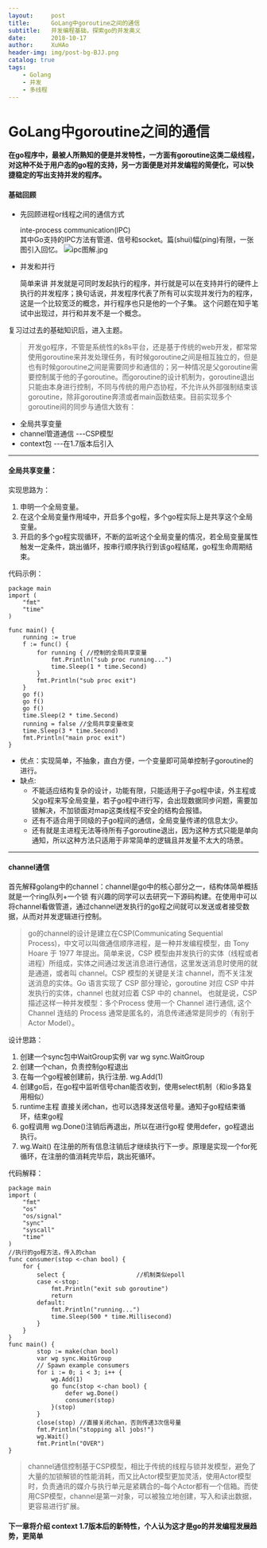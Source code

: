 ```yaml
---
layout:     post
title:      GoLang中goroutine之间的通信
subtitle:   并发编程基础，探索go的并发奥义
date:       2018-10-17
author:     XuHAo
header-img: img/post-bg-BJJ.png
catalog: true
tags:
    - Golang
    - 并发
    - 多线程
---
```

# GoLang中goroutine之间的通信


**在go程序中，最被人所熟知的便是并发特性，一方面有goroutine这类二级线程，对这种不处于用户态的go程的支持，另一方面便是对并发编程的简便化，可以快捷稳定的写出支持并发的程序。**

#### 基础回顾
- 先回顾进程or线程之间的通信方式

    inte-process communication(IPC)  
    其中Go支持的IPC方法有管道、信号和socket。篇(shui)幅(ping)有限，一张图引入回忆。
     ![ipc图解.jpg](https://upload-images.jianshu.io/upload_images/7344916-0371e5cb7fddc8a1.jpg?imageMogr2/auto-orient/strip%7CimageView2/2/w/1240)

- 并发和并行

  简单来讲 并发就是可同时发起执行的程序，并行就是可以在支持并行的硬件上执行的并发程序；换句话说，并发程序代表了所有可以实现并发行为的程序，这是一个比较宽泛的概念，并行程序也只是他的一个子集。 这个问题在知乎笔试中出现过，并行和并发不是一个概念。

复习过过去的基础知识后，进入主题。

>开发go程序，不管是系统性的k8s平台，还是基于传统的web开发，都常常使用goroutine来并发处理任务，有时候goroutine之间是相互独立的，但是也有时候goroutine之间是需要同步和通信的；另一种情况是父goroutine需要控制属于他的子goroutine。而goroutine的设计机制为，goroutine退出只能由本身进行控制，不同与传统的用户态协程，不允许从外部强制结束该goroutine，除非goroutine奔溃或者main函数结束。目前实现多个goroutine间的同步与通信大致有：

- 全局共享变量
- channel管道通信  ---CSP模型
- context包        ---在1.7版本后引入


---
#### 全局共享变量：  
实现思路为： 
1. 申明一个全局变量。
2. 在这个全局变量作用域中，开启多个go程，多个go程实际上是共享这个全局变量。
3. 开启的多个go程实现循环，不断的监听这个全局变量的情况，若全局变量属性触发一定条件，跳出循环，按串行顺序执行到该go程结尾，go程生命周期结束。

代码示例：  

    package main
    import (
	    "fmt"
	    "time"
    )

    func main() {
	    running := true
	    f := func() {
		    for running { //控制的全局共享变量
			    fmt.Println("sub proc running...")
			    time.Sleep(1 * time.Second)
		    }
    		fmt.Println("sub proc exit")
    	}
    	go f()
    	go f()
    	go f()
    	time.Sleep(2 * time.Second)
    	running = false //全局共享变量改变
    	time.Sleep(3 * time.Second)
    	fmt.Println("main proc exit")
    }

- 优点：实现简单，不抽象，直白方便，一个变量即可简单控制子goroutine的进行。
- 缺点:   
   -  不能适应结构复杂的设计，功能有限，只能适用于子go程中读，外主程或父go程来写全局变量，若子go程中进行写，会出现数据同步问题，需要加锁解决，不加锁面对map这类线程不安全的结构会报错。
   -  还有不适合用于同级的子go程间的通信，全局变量传递的信息太少。
   -  还有就是主进程无法等待所有子goroutine退出，因为这种方式只能是单向通知，所以这种方法只适用于非常简单的逻辑且并发量不太大的场景。


---
#### channel通信

首先解释golang中的channel：channel是go中的核心部分之一，结构体简单概括就是一个ring队列+一个锁 有兴趣的同学可以去研究一下源码构建。在使用中可以将channel看做管道，通过channel迸发执行的go程之间就可以发送或者接受数据，从而对并发逻辑进行控制。
> go的channel的设计是建立在CSP(Communicating Sequential Process)，中文可以叫做通信顺序进程，是一种并发编程模型，由 Tony Hoare 于 1977 年提出。简单来说，CSP 模型由并发执行的实体（线程或者进程）所组成，实体之间通过发送消息进行通信，这里发送消息时使用的就是通道，或者叫 channel。CSP 模型的关键是关注 channel，而不关注发送消息的实体。Go 语言实现了 CSP 部分理论，goroutine 对应 CSP 中并发执行的实体，channel 也就对应着 CSP 中的 channel。 也就是说，CSP 描述这样一种并发模型：多个Process 使用一个 Channel 进行通信, 这个 Channel 连结的 Process 通常是匿名的，消息传递通常是同步的（有别于 Actor Model）。

设计思路：
1. 创建一个sync包中WaitGroup实例 var wg sync.WaitGroup
2. 创建一个chan，负责控制go程退出
3. 在每一个go程被创建前，执行注册. wg.Add(1)
4. 创建go后，在go程中监听信号chan能否收到，使用select机制（和io多路复用相似）
5. runtime主程 直接关闭chan，也可以选择发送信号量。通知子go程结束循环，结束go程
6. go程调用 wg.Done()注销后再退出，所以在进行go程 使用defer，go程退出执行。
7. wg.Wait() 在注册的所有信息注销后才继续执行下一步。原理是实现一个for死循环，在注册的值消耗完毕后，跳出死循环。

代码解释：  

    package main
    import (
        "fmt"
        "os"
        "os/signal"
        "sync"
        "syscall"
        "time"
    )
    //执行的go程方法，传入的chan
    func consumer(stop <-chan bool) {
    	for {
    		select {                    //机制类似epoll
    		case <-stop:
    			fmt.Println("exit sub goroutine")
    			return
    		default:
    			fmt.Println("running...")
    			time.Sleep(500 * time.Millisecond)
    		}
    	}
    }
    func main() {
    		stop := make(chan bool)
            var wg sync.WaitGroup
            // Spawn example consumers
            for i := 0; i < 3; i++ {
                wg.Add(1)
                go func(stop <-chan bool) {
                    defer wg.Done()
                    consumer(stop)
                }(stop)
            }
            close(stop) //直接关闭chan，否则传递3次信号量
            fmt.Println("stopping all jobs!")
            wg.Wait()
            fmt.Println("OVER")
    }
    
>channel通信控制基于CSP模型，相比于传统的线程与锁并发模型，避免了大量的加锁解锁的性能消耗，而又比Actor模型更加灵活，使用Actor模型时，负责通讯的媒介与执行单元是紧耦合的–每个Actor都有一个信箱。而使用CSP模型，channel是第一对象，可以被独立地创建，写入和读出数据，更容易进行扩展。

#### 下一章将介绍 context 1.7版本后的新特性，个人认为这才是go的并发编程发展趋势，更简单